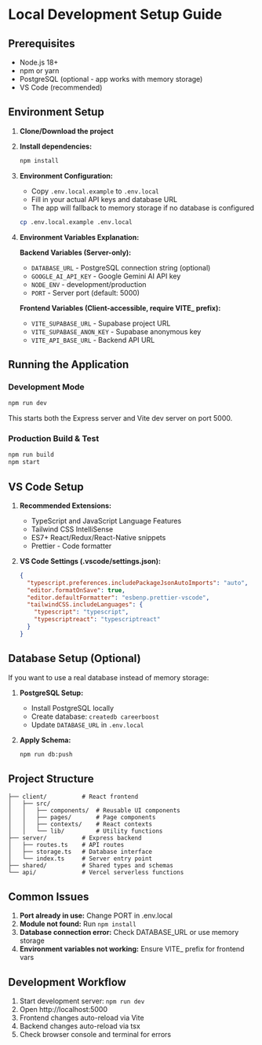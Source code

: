 # Local Development Setup Guide

## Prerequisites
- Node.js 18+ 
- npm or yarn
- PostgreSQL (optional - app works with memory storage)
- VS Code (recommended)

## Environment Setup

1. **Clone/Download the project**
2. **Install dependencies:**
   ```bash
   npm install
   ```

3. **Environment Configuration:**
   - Copy `.env.local.example` to `.env.local`
   - Fill in your actual API keys and database URL
   - The app will fallback to memory storage if no database is configured

   ```bash
   cp .env.local.example .env.local
   ```

4. **Environment Variables Explanation:**
   
   **Backend Variables (Server-only):**
   - `DATABASE_URL` - PostgreSQL connection string (optional)
   - `GOOGLE_AI_API_KEY` - Google Gemini AI API key
   - `NODE_ENV` - development/production
   - `PORT` - Server port (default: 5000)

   **Frontend Variables (Client-accessible, require VITE_ prefix):**
   - `VITE_SUPABASE_URL` - Supabase project URL
   - `VITE_SUPABASE_ANON_KEY` - Supabase anonymous key
   - `VITE_API_BASE_URL` - Backend API URL

## Running the Application

### Development Mode
```bash
npm run dev
```
This starts both the Express server and Vite dev server on port 5000.

### Production Build & Test
```bash
npm run build
npm start
```

## VS Code Setup

1. **Recommended Extensions:**
   - TypeScript and JavaScript Language Features
   - Tailwind CSS IntelliSense
   - ES7+ React/Redux/React-Native snippets
   - Prettier - Code formatter

2. **VS Code Settings (.vscode/settings.json):**
   ```json
   {
     "typescript.preferences.includePackageJsonAutoImports": "auto",
     "editor.formatOnSave": true,
     "editor.defaultFormatter": "esbenp.prettier-vscode",
     "tailwindCSS.includeLanguages": {
       "typescript": "typescript",
       "typescriptreact": "typescriptreact"
     }
   }
   ```

## Database Setup (Optional)

If you want to use a real database instead of memory storage:

1. **PostgreSQL Setup:**
   - Install PostgreSQL locally
   - Create database: `createdb careerboost`
   - Update `DATABASE_URL` in `.env.local`

2. **Apply Schema:**
   ```bash
   npm run db:push
   ```

## Project Structure

```
├── client/          # React frontend
│   ├── src/
│   │   ├── components/  # Reusable UI components
│   │   ├── pages/       # Page components
│   │   ├── contexts/    # React contexts
│   │   └── lib/         # Utility functions
├── server/          # Express backend
│   ├── routes.ts    # API routes
│   ├── storage.ts   # Database interface
│   └── index.ts     # Server entry point
├── shared/          # Shared types and schemas
└── api/             # Vercel serverless functions
```

## Common Issues

1. **Port already in use:** Change PORT in .env.local
2. **Module not found:** Run `npm install`
3. **Database connection error:** Check DATABASE_URL or use memory storage
4. **Environment variables not working:** Ensure VITE_ prefix for frontend vars

## Development Workflow

1. Start development server: `npm run dev`
2. Open http://localhost:5000
3. Frontend changes auto-reload via Vite
4. Backend changes auto-reload via tsx
5. Check browser console and terminal for errors